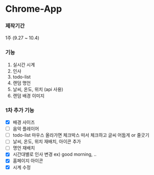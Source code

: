 # Chrome-App

### 제작기간
1주 (9.27 ~ 10.4)





### 기능
1. 실시간 시계
2. 인사
3. todo-list
4. 랜덤 명언
5. 날씨, 온도, 위치 (api 사용)
6. 랜덤 배경 이미지





### 1차 추가 기능
- [x] 배경 사이즈 
- [ ] 음악 플레이어
- [ ] todo-list 마우스 올라가면 체크박스 떠서 체크하고 글씨 어둡게 or 줄긋기
- [ ] 날씨, 온도, 위치 재배치, 아이콘 추가
- [ ] 명언 재배치
- [x] 시간대별로 인사 변경 ex) good morning, ..
- [x] 홈페이지 아이콘
- [x] 시계 수정
